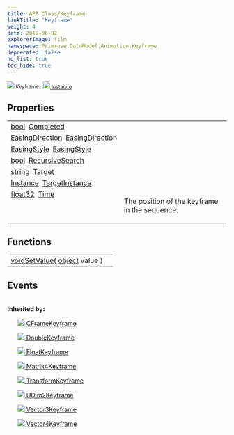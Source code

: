 ```yaml
---
title: API:Class/Keyframe
linkTitle: "Keyframe"
weight: 4
date: 2019-08-02
explorerImage: film
namespace: Primrose.DataModel.Animation.Keyframe
deprecated: false
no_list: true
toc_hide: true
---
```

<small class="inheritance">
<span class="" href="/docs/api-reference/Class/Keyframe"><img src="/icons/silk/film.png"/>&nbsp;Keyframe</span>&nbsp;:&nbsp;<a class="" href="/docs/api-reference/Class/Instance"><img src="/icons/silk/default.png"/>&nbsp;Instance</a></small>
 
## Properties
 
<table class="studiohide">
<tbody>
<tr class="function-row ">
<td style="vertical-align:top;white-space:normal;">
<div>
<a class="type" href="/docs/api-reference/System/Primitives#boolean">bool</a><span class="method-body" style="text-indent: -2em; padding-left: 0.5em"><a class="name" href="Completed">Completed</a></span></td>
<td style="vertical-align:top;white-space:normal;">
</td>
</tr>

<tr class="function-row ">
<td style="vertical-align:top;white-space:normal;">
<div>
<a class="type" href="/docs/api-reference/Enum/EasingDirection">EasingDirection</a><span class="method-body" style="text-indent: -2em; padding-left: 0.5em"><a class="name" href="EasingDirection">EasingDirection</a></span></td>
<td style="vertical-align:top;white-space:normal;">
</td>
</tr>

<tr class="function-row ">
<td style="vertical-align:top;white-space:normal;">
<div>
<a class="type" href="/docs/api-reference/Enum/EasingStyle">EasingStyle</a><span class="method-body" style="text-indent: -2em; padding-left: 0.5em"><a class="name" href="EasingStyle">EasingStyle</a></span></td>
<td style="vertical-align:top;white-space:normal;">
</td>
</tr>

<tr class="function-row ">
<td style="vertical-align:top;white-space:normal;">
<div>
<a class="type" href="/docs/api-reference/System/Primitives#boolean">bool</a><span class="method-body" style="text-indent: -2em; padding-left: 0.5em"><a class="name" href="RecursiveSearch">RecursiveSearch</a></span></td>
<td style="vertical-align:top;white-space:normal;">
</td>
</tr>

<tr class="function-row ">
<td style="vertical-align:top;white-space:normal;">
<div>
<a class="type" href="/docs/api-reference/System/string">string</a><span class="method-body" style="text-indent: -2em; padding-left: 0.5em"><a class="name" href="Target">Target</a></span></td>
<td style="vertical-align:top;white-space:normal;">
</td>
</tr>

<tr class="function-row ">
<td style="vertical-align:top;white-space:normal;">
<div>
<a class="type" href="/docs/api-reference/Class/Instance">Instance</a><span class="method-body" style="text-indent: -2em; padding-left: 0.5em"><a class="name" href="TargetInstance">TargetInstance</a></span></td>
<td style="vertical-align:top;white-space:normal;">
</td>
</tr>

<tr class="function-row ">
<td style="vertical-align:top;white-space:normal;">
<div>
<a class="type" href="/docs/api-reference/System/Primitives#single">float32</a><span class="method-body" style="text-indent: -2em; padding-left: 0.5em"><a class="name" href="Time">Time</a></span></td>
<td style="vertical-align:top;white-space:normal;">
<p>
The position of the keyframe in the sequence.
</p></td>
</tr>

</tbody>
</table>
 
## Functions
 
<table class="studiohide">
<tbody>
<tr class="function-row ">
<td style="vertical-align:top;white-space:normal;">
<div>
<a class="type" href="/docs/api-reference/System/void">void</a><span class="method-body" style="text-indent: -2em;"><a class="method-name  " href="SetValue">SetValue</a></span><span style="display: inline-block">( <span class="param" style="white-space: nowrap"><a class="type" href="/docs/api-reference/System/object">object</a> value</span> )</span></span></div></td>
<td style="vertical-align:top;white-space:normal;">
</td>
</tr>

</tbody>
</table>
 
## Events
 
<table class="studiohide">
<tbody>
</tbody>
</table>
<b>
Inherited by:</b>
<div class="inheritors">
<ul class="root">
<a class="" href="/docs/api-reference/Class/CFrameKeyframe"><img src="/icons/silk/film.png"/>&nbsp;CFrameKeyframe</a>
<ul class="nested">
</ul>
<a class="" href="/docs/api-reference/Class/DoubleKeyframe"><img src="/icons/silk/film.png"/>&nbsp;DoubleKeyframe</a>
<ul class="nested">
</ul>
<a class="" href="/docs/api-reference/Class/FloatKeyframe"><img src="/icons/silk/film.png"/>&nbsp;FloatKeyframe</a>
<ul class="nested">
</ul>
<a class="" href="/docs/api-reference/Class/Matrix4Keyframe"><img src="/icons/silk/film.png"/>&nbsp;Matrix4Keyframe</a>
<ul class="nested">
</ul>
<a class="" href="/docs/api-reference/Class/TransformKeyframe"><img src="/icons/silk/film.png"/>&nbsp;TransformKeyframe</a>
<ul class="nested">
</ul>
<a class="" href="/docs/api-reference/Class/UDim2Keyframe"><img src="/icons/silk/film.png"/>&nbsp;UDim2Keyframe</a>
<ul class="nested">
</ul>
<a class="" href="/docs/api-reference/Class/Vector3Keyframe"><img src="/icons/silk/film.png"/>&nbsp;Vector3Keyframe</a>
<ul class="nested">
</ul>
<a class="" href="/docs/api-reference/Class/Vector4Keyframe"><img src="/icons/silk/film.png"/>&nbsp;Vector4Keyframe</a>
<ul class="nested">
</ul>
</ul>
</div>
